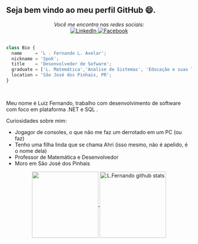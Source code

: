 <h2> Seja bem vindo ao meu perfil GitHub 😄. </h2> 

<div align="center">
  <i>Você me encontra nas redes sociais:</i>
  <br>

  <!--Linkedin-->
  <a href="https://www.linkedin.com/in/fernandolfla/" target="_blank">
	<img src="https://img.shields.io/badge/LinkedIn-%230077B5.svg?&style=flat-square&logo=linkedin&logoColor=white" alt="LinkedIn">
  </a>

  <!--Facebook-->
  <a href="https://www.facebook.com/fernandolfla" target="_blank">
	<img src="https://img.shields.io/badge/Facebook-%231877F2.svg?&style=flat-square&logo=facebook&logoColor=white" alt="Facebook">
  </a>

</div>

<br />

```js
class Bio {
  name     = 'L . Fernando L. Avelar';
  nickname = 'Spok';
  title    = 'Desenvolvedor de Sofware';
  graduate = ['L. Matemática','Analise de Sistemas', 'Educação e suas Tecnologias'];
  location = 'São José dos Pinhais, PR';
}
```
<br />


Meu nome é Luiz Fernando, trabalho com desenvolvimento de software com foco em plataforma .NET e SQL .


Curiosidades sobre mim:
 - Jogagor de consoles, o que não me faz um derrotado em um PC (ou faz)
 - Tenho uma filha linda que se chama Ahri (isso mesmo, não é apelido, é o nome dela)
 - Professor de Matemática e Desenvolvedor
 - Moro em São José dos Pinhais

<div align="center">
  <!--Top Languages-->
  <a href="https://github.com/fernandolfla?tab=repositories">
    <img height="180em" align="center" src="https://github-readme-stats.anuraghazra1.vercel.app/api/top-langs/?username=fernandolfla&hide=Batchfile&layout=compact&theme=dracula" />
  </a>

  <!--Stats-->
  <a href="https://github.com/fernandolfla?tab=repositories">
    <img height="180em" align="center" src="https://github-readme-stats.anuraghazra1.vercel.app/api?username=fernandolfla&show_icons=true&line_height=27&theme=dracula" alt="L.Fernando github stats" />
  </a>
</div>
